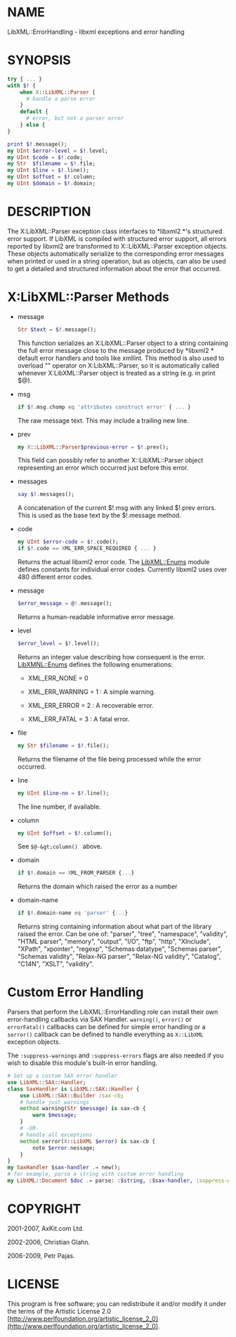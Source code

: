 NAME
====

LibXML::ErrorHandling - libxml exceptions and error handling

SYNOPSIS
========

```raku
try { ... }
with $! {
    when X::LibXML::Parser {
      # handle a parse error
    }
    default {
      # error, but not a parser error
    } else {
}

print $!.message();
my UInt $error-level = $!.level;
my UInt $code = $!.code;
my Str  $filename = $!.file;
my UInt $line = $!.line();
my UInt $offset = $!.column;
my UInt $domain = $!.domain;
```

DESCRIPTION
===========

The X:LibXML::Parser exception class interfaces to *libxml2 *'s structured error support. If LibXML is compiled with structured error support, all errors reported by libxml2 are transformed to X::LibXML::Parser exception objects. These objects automatically serialize to the corresponding error messages when printed or used in a string operation, but as objects, can also be used to get a detailed and structured information about the error that occurred.

X:LibXML::Parser Methods
========================

  * message

    ```raku
    Str $text = $!.message();
    ```

    This function serializes an X:LibXML::Parser object to a string containing the full error message close to the message produced by *libxml2 * default error handlers and tools like xmllint. This method is also used to overload "" operator on X:LibXML::Parser, so it is automatically called whenever X:LibXML::Parser object is treated as a string (e.g. in print $@). 

  * msg

    ```raku
    if $!.msg.chomp eq 'attributes construct error' { ... }
    ```

    The raw message text. This may include a trailing new line.

  * prev

    ```raku
    my X::LibXML::Parser$previous-error = $!.prev();
    ```

    This field can possibly refer to another X::LibXML::Parser object representing an error which occurred just before this error.

  * messages

    ```raku
    say $!.messages();
    ```

    A concatenation of the current $!.msg with any linked $!.prev errors. This is used as the base text by the $!.message method.

  * code

    ```raku
    my UInt $error-code = $!.code();
    if $!.code == XML_ERR_SPACE_REQUIRED { ... }
    ```

    Returns the actual libxml2 error code. The [LibXML::Enums](https://libxml-raku.github.io/LibXML-raku/Enums) module defines constants for individual error codes. Currently libxml2 uses over 480 different error codes. 

  * message

    ```raku
    $error_message = @!.message();
    ```

    Returns a human-readable informative error message.

  * level

    ```raku
    $error_level = $!.level();
    ```

    Returns an integer value describing how consequent is the error. [LibXMNL::Enums](LibXMNL::Enums) defines the following enumerations:

      * XML_ERR_NONE = 0

      * XML_ERR_WARNING = 1 : A simple warning.

      * XML_ERR_ERROR = 2 : A recoverable error.

      * XML_ERR_FATAL = 3 : A fatal error.

  * file

    ```raku
    my Str $filename = $!.file();
    ```

    Returns the filename of the file being processed while the error occurred. 

  * line

    ```raku
    my UInt $line-no = $!.line();
    ```

    The line number, if available.

  * column

    ```raku
    my UInt $offset = $!.column();
    ```

    See `$@-&gt;column() ` above. 

  * domain

    ```raku
    if $!.domain == XML_FROM_PARSER {...}
    ```

    Returns the domain which raised the error as a number

  * domain-name

    ```raku
    if $!.domain-name eq 'parser' {...}
    ```

    Returns string containing information about what part of the library raised the error. Can be one of: "parser", "tree", "namespace", "validity", "HTML parser", "memory", "output", "I/O", "ftp", "http", "XInclude", "XPath", "xpointer", "regexp", "Schemas datatype", "Schemas parser", "Schemas validity", "Relax-NG parser", "Relax-NG validity", "Catalog", "C14N", "XSLT", "validity".

Custom Error Handling
=====================

Parsers that perform the LibXML::ErrorHandling role can install their own error-handling callbacks via SAX Handler. `warning()`, `error()` or `errorFatal()` callbacks can be defined for simple error handling or a `serror()` callback can be defined to handle everything as `X::LibXML` exception objects.

The `:suppress-warnings` and `:suppress-errors` flags are also needed if you wish to disable this module's built-in error handling.

```raku
# Set up a custom SAX error handler
use LibXML::SAX::Handler;
class SaxHandler is LibXML::SAX::Handler {
    use LibXML::SAX::Builder :sax-cb;
    # handle just warnings
    method warning(Str $message) is sax-cb {
        warn $message;
    }
    # -OR-
    # handle all exceptions
    method serror(X::LibXML $error) is sax-cb {
        note $error.nessage;
    }
}
my SaxHandler $sax-handler .= new();
# for example, parse a string with custom error handling
my LibXML::Document $doc .= parse: :$string, :$sax-handler, :suppress-warnings;
```

COPYRIGHT
=========

2001-2007, AxKit.com Ltd.

2002-2006, Christian Glahn.

2006-2009, Petr Pajas.

LICENSE
=======

This program is free software; you can redistribute it and/or modify it under the terms of the Artistic License 2.0 [http://www.perlfoundation.org/artistic_license_2_0](http://www.perlfoundation.org/artistic_license_2_0).

